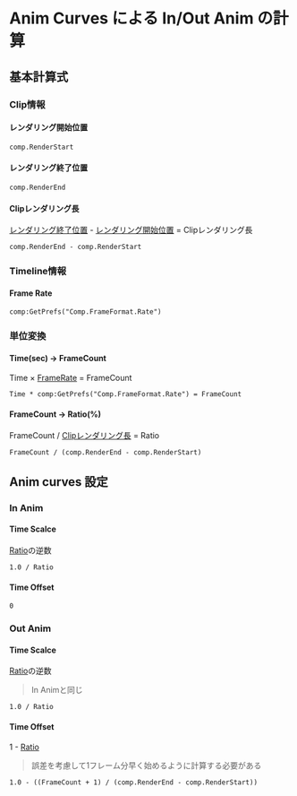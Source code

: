# Anim Curves による In/Out Anim の計算

## 基本計算式

### Clip情報

#### レンダリング開始位置

```
comp.RenderStart
```

#### レンダリング終了位置

```
comp.RenderEnd
```

#### Clipレンダリング長

[レンダリング終了位置](#レンダリング終了位置) - [レンダリング開始位置](#レンダリング開始位置) = Clipレンダリング長

```
comp.RenderEnd - comp.RenderStart
```

### Timeline情報

#### Frame Rate

```
comp:GetPrefs("Comp.FrameFormat.Rate")
```

### 単位変換

#### Time(sec) -> FrameCount

Time × [FrameRate](#frame-rate) = FrameCount

```
Time * comp:GetPrefs("Comp.FrameFormat.Rate") = FrameCount
```

#### FrameCount -> Ratio(%)

FrameCount / [Clipレンダリング長](#clipレンダリング長) = Ratio

```
FrameCount / (comp.RenderEnd - comp.RenderStart)
```

## Anim curves 設定

### In Anim

#### Time Scalce

[Ratio](#framecount---ratio)の逆数

```
1.0 / Ratio
```

#### Time Offset

```
0
```

### Out Anim

#### Time Scalce

[Ratio](#framecount---ratio)の逆数
> In Animと同じ

```
1.0 / Ratio
```

#### Time Offset

1 - [Ratio](#framecount---ratio)
> 誤差を考慮して1フレーム分早く始めるように計算する必要がある
```
1.0 - ((FrameCount + 1) / (comp.RenderEnd - comp.RenderStart))
```
